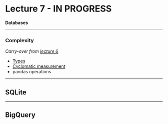 # Lecture 7 - IN PROGRESS

**Databases**

---

### Complexity

_Carry-over from [lecture 6](lecture_06.md)_

- [Types](https://en.wikipedia.org/wiki/Programming_complexity#Types)
- [Cyclomatic measurement](https://en.wikipedia.org/wiki/Cyclomatic_complexity)
- pandas operations

---

## SQLite

---

## BigQuery
